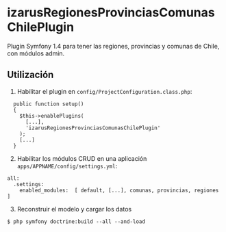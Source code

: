 izarusRegionesProvinciasComunasChilePlugin
==========================================

Plugin Symfony 1.4 para tener las regiones, provincias y comunas de Chile, con módulos admin.

Utilización
-----------

1. Habilitar el plugin en `config/ProjectConfiguration.class.php`:
```
  public function setup()
  {
    $this->enablePlugins(
      [...],
      'izarusRegionesProvinciasComunasChilePlugin'
    );
    [...]
  }
```



2. Habilitar los módulos CRUD en una aplicación `apps/APPNAME/config/settings.yml`:

````
all:
  .settings:
    enabled_modules:  [ default, [...], comunas, provincias, regiones ]
````

3. Reconstruir el modelo y cargar los datos

```
$ php symfony doctrine:build --all --and-load
```

